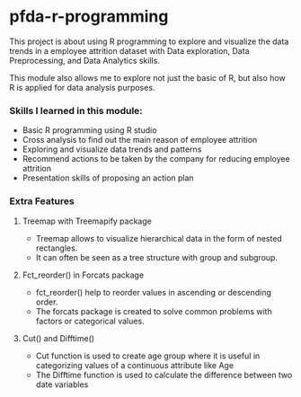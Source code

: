 # pfda-r-programming
This project is about using R programming to explore and visualize the data trends in a employee attrition dataset with Data exploration, Data Preprocessing, and Data Analytics skills.

This module also allows me to explore not just the basic of R, but also how R is applied for data analysis purposes.

### Skills I learned in this module:
- Basic R programming using R studio
- Cross analysis to find out the main reason of employee attrition
- Exploring and visualize data trends and patterns
- Recommend actions to be taken by the company for reducing employee attrition
- Presentation skills of proposing an action plan


### Extra Features
1. Treemap with Treemapify package
    - Treemap allows to visualize hierarchical data in the form of nested rectangles.
    - It can often be seen as a tree structure with group and subgroup.
  
2. Fct_reorder() in Forcats package
    - fct_reorder() help to reorder values in ascending or descending order.
    - The forcats package is created to solve common problems with factors or categorical values.

3. Cut() and Difftime()
    - Cut function is used to create age group where it is useful in categorizing values of a continuous attribute like Age 
    - The Difftime function is used to calculate the difference between two date variables
 

